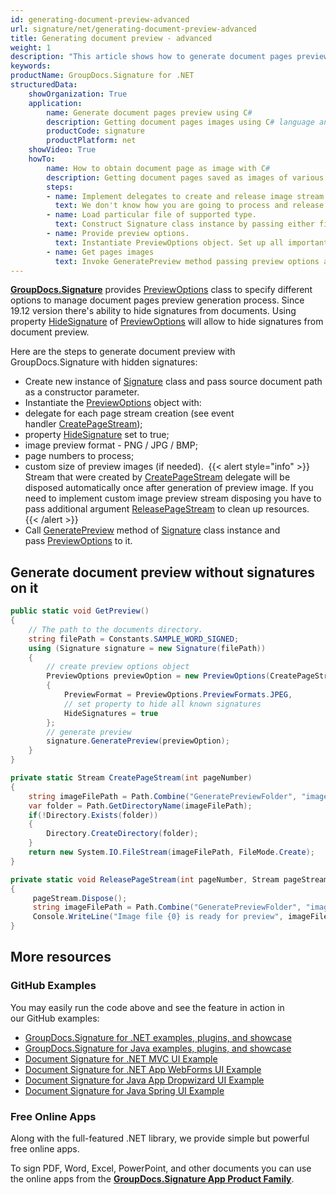 ```yaml
---
id: generating-document-preview-advanced
url: signature/net/generating-document-preview-advanced
title: Generating document preview - advanced
weight: 1
description: "This article shows how to generate document pages preview with advanced options."
keywords: 
productName: GroupDocs.Signature for .NET
structuredData:
    showOrganization: True
    application:    
        name: Generate document pages preview using C#    
        description: Getting document pages images using C# language and GroupDocs.Signature for .NET APIs
        productCode: signature
        productPlatform: net 
    showVideo: True
    howTo:
        name: How to obtain document page as image with C# 
        description: Getting document pages saved as images of various types in C#
        steps:
        - name: Implement delegates to create and release image stream for each page.
          text: We don't know how you are going to process and release generated previews, so you need to provide CreatePageStream and ReleasePageStream methods. 
        - name: Load particular file of supported type.
          text: Construct Signature class instance by passing either file path or stream. 
        - name: Provide preview options. 
          text: Instantiate PreviewOptions object. Set up all important properties especially CreatePageStream and ReleasePageStream.
        - name: Get pages images
          text: Invoke GeneratePreview method passing preview options and save pages images by method defined in CreatePageStream method.
---
```

[**GroupDocs.Signature**](https://products.groupdocs.com/signature/net) provides [PreviewOptions](https://reference.groupdocs.com/signature/net/groupdocs.signature.options/previewoptions) class to specify different options to manage document pages preview generation process. Since 19.12 version there's ability to hide signatures from documents. Using property [HideSignature](https://reference.groupdocs.com/signature/net/groupdocs.signature.options/previewoptions/hidesignatures) of [PreviewOptions](https://reference.groupdocs.com/signature/net/groupdocs.signature.options/previewoptions) will allow to hide signatures from document preview.  
  
Here are the steps to generate document preview with GroupDocs.Signature with hidden signatures:

* Create new instance of [Signature](https://reference.groupdocs.com/signature/net/groupdocs.signature/signature) class and pass source document path as a constructor parameter.
* Instantiate the [PreviewOptions](https://reference.groupdocs.com/signature/net/groupdocs.signature.options/previewoptions) object with:
* delegate for each page stream creation (see event handler [CreatePageStream](https://reference.groupdocs.com/signature/net/groupdocs.signature.options/createpagestream));  
* property [HideSignature](https://reference.groupdocs.com/signature/net/groupdocs.signature.options/previewoptions/hidesignatures) set to true;
* image preview format - PNG / JPG / BMP;
* page numbers to process;
* custom size of preview images (if needed).  
{{< alert style="info" >}}
Stream that were created by [CreatePageStream](https://reference.groupdocs.com/signature/net/groupdocs.signature.options/createpagestream) delegate will be disposed automatically once after generation of preview image. If you need to implement custom image preview stream disposing you have to pass additional argument [ReleasePageStream](https://reference.groupdocs.com/signature/net/groupdocs.signature.options/releasepagestream) to clean up resources.  
{{< /alert >}}  
* Call [GeneratePreview](https://reference.groupdocs.com/signature/net/groupdocs.signature/signature/generatepreview) method of [Signature](https://reference.groupdocs.com/signature/net/groupdocs.signature/signature) class instance and pass [PreviewOptions](https://reference.groupdocs.com/signature/net/groupdocs.signature.options/previewoptions) to it.

## Generate document preview without signatures on it

```csharp
public static void GetPreview()
{
    // The path to the documents directory.
    string filePath = Constants.SAMPLE_WORD_SIGNED;
    using (Signature signature = new Signature(filePath))
    {
        // create preview options object
        PreviewOptions previewOption = new PreviewOptions(CreatePageStream, ReleasePageStream)
        {
            PreviewFormat = PreviewOptions.PreviewFormats.JPEG,
            // set property to hide all known signatures
            HideSignatures = true
        };
        // generate preview
        signature.GeneratePreview(previewOption);
    }
}

private static Stream CreatePageStream(int pageNumber)
{
    string imageFilePath = Path.Combine("GeneratePreviewFolder", "image-" + pageNumber.ToString() + ".jpg");
    var folder = Path.GetDirectoryName(imageFilePath);
    if(!Directory.Exists(folder))
    {
        Directory.CreateDirectory(folder);
    }
    return new System.IO.FileStream(imageFilePath, FileMode.Create);
}

private static void ReleasePageStream(int pageNumber, Stream pageStream)
{
     pageStream.Dispose();
     string imageFilePath = Path.Combine("GeneratePreviewFolder", "image-" + pageNumber.ToString() + ".jpg");
     Console.WriteLine("Image file {0} is ready for preview", imageFilePath);
}
```

## More resources

### GitHub Examples

You may easily run the code above and see the feature in action in our GitHub examples:

* [GroupDocs.Signature for .NET examples, plugins, and showcase](https://github.com/groupdocs-signature/GroupDocs.Signature-for-.NET)
* [GroupDocs.Signature for Java examples, plugins, and showcase](https://github.com/groupdocs-signature/GroupDocs.Signature-for-Java)
* [Document Signature for .NET MVC UI Example](https://github.com/groupdocs-signature/GroupDocs.Signature-for-.NET-MVC)
* [Document Signature for .NET App WebForms UI Example](https://github.com/groupdocs-signature/GroupDocs.Signature-for-.NET-WebForms)
* [Document Signature for Java App Dropwizard UI Example](https://github.com/groupdocs-signature/GroupDocs.Signature-for-Java-Dropwizard)
* [Document Signature for Java Spring UI Example](https://github.com/groupdocs-signature/GroupDocs.Signature-for-Java-Spring)

### Free Online Apps

Along with the full-featured .NET library, we provide simple but powerful free online apps.

To sign PDF, Word, Excel, PowerPoint, and other documents you can use the online apps from the **[GroupDocs.Signature App Product Family](https://products.groupdocs.app/signature/family)**.